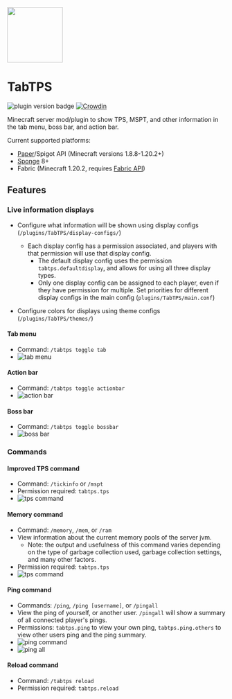 <img src="https://i.imgur.com/gtxPU4S.png" width="128">

# TabTPS
![plugin version badge](https://img.shields.io/github/v/release/jmanpenilla/TabTPS?color=blue&label=version&style=plastic) [![Crowdin](https://badges.crowdin.net/tabtps/localized.svg)](https://crowdin.com/project/tabtps)

Minecraft server mod/plugin to show TPS, MSPT, and other information in the tab menu, boss bar, and action bar.

Current supported platforms:
- [Paper](https://papermc.io)/Spigot API (Minecraft versions 1.8.8-1.20.2+)
- [Sponge](https://spongepowered.org) 8+
- Fabric (Minecraft 1.20.2, requires [Fabric API](https://modrinth.com/mod/fabric-api))

## Features

### Live information displays

- Configure what information will be shown using display configs (`/plugins/TabTPS/display-configs/`)
  - Each display config has a permission associated, and players with that permission will use that display config.
    - The default display config uses the permission `tabtps.defaultdisplay`, and allows for using all three display types.
    - Only one display config can be assigned to each player, even if they have permission for multiple. Set priorities for different display configs in the main config (`plugins/TabTPS/main.conf`)
    
- Configure colors for displays using theme configs (`/plugins/TabTPS/themes/`)

#### Tab menu
* Command: ``/tabtps toggle tab``
* ![tab menu](https://i.imgur.com/93NmuUA.png)

#### Action bar
* Command: ``/tabtps toggle actionbar``
* ![action bar](https://i.imgur.com/aMzzNRR.png)

#### Boss bar
 * Command: ``/tabtps toggle bossbar``
 * ![boss bar](https://i.postimg.cc/xCJnGYfb/bossbar.png)

### Commands

#### Improved TPS command
* Command: ``/tickinfo`` or ``/mspt``
* Permission required: ``tabtps.tps``
* ![tps command](https://i.imgur.com/d87Z80z.png)

#### Memory command
* Command: ``/memory``, `/mem`, or ``/ram``
* View information about the current memory pools of the server jvm.
  * Note: the output and usefulness of this command varies depending on the type of garbage collection used, garbage collection settings, and many other factors.
* Permission required: ``tabtps.tps``
* ![tps command](https://i.imgur.com/eYeUNMc.png)

#### Ping command
* Commands: ``/ping``, `/ping [username]`, or ``/pingall``
* View the ping of yourself, or another user. ``/pingall`` will show a summary of all connected player's pings.
* Permissions: ``tabtps.ping`` to view your own ping, ``tabtps.ping.others`` to view other users ping and the ping summary.
* ![ping command](https://i.imgur.com/0agY7lB.png)
* ![ping all](https://i.imgur.com/t1lBt2b.png)

#### Reload command
* Command: ``/tabtps reload``
* Permission required: ``tabtps.reload``
